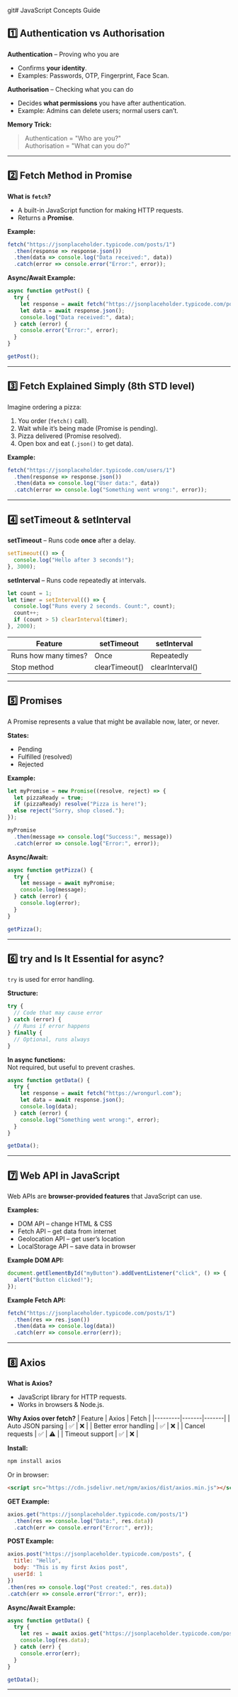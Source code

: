 git# JavaScript Concepts Guide

## 1️⃣ Authentication vs Authorisation

**Authentication** – Proving who you are  
- Confirms **your identity**.  
- Examples: Passwords, OTP, Fingerprint, Face Scan.

**Authorisation** – Checking what you can do  
- Decides **what permissions** you have after authentication.  
- Example: Admins can delete users; normal users can’t.

**Memory Trick:**  
> Authentication = "Who are you?"  
> Authorisation = "What can you do?"  

---

## 2️⃣ Fetch Method in Promise

**What is `fetch`?**
- A built-in JavaScript function for making HTTP requests.
- Returns a **Promise**.

**Example:**
```javascript
fetch("https://jsonplaceholder.typicode.com/posts/1")
  .then(response => response.json())
  .then(data => console.log("Data received:", data))
  .catch(error => console.error("Error:", error));
```

**Async/Await Example:**
```javascript
async function getPost() {
  try {
    let response = await fetch("https://jsonplaceholder.typicode.com/posts/1");
    let data = await response.json();
    console.log("Data received:", data);
  } catch (error) {
    console.error("Error:", error);
  }
}

getPost();
```

---

## 3️⃣ Fetch Explained Simply (8th STD level)

Imagine ordering a pizza:  
1. You order (`fetch()` call).  
2. Wait while it’s being made (Promise is pending).  
3. Pizza delivered (Promise resolved).  
4. Open box and eat (`.json()` to get data).  

**Example:**
```javascript
fetch("https://jsonplaceholder.typicode.com/users/1")
  .then(response => response.json())
  .then(data => console.log("User data:", data))
  .catch(error => console.log("Something went wrong:", error));
```

---

## 4️⃣ setTimeout & setInterval

**setTimeout** – Runs code **once** after a delay.  
```javascript
setTimeout(() => {
  console.log("Hello after 3 seconds!");
}, 3000);
```

**setInterval** – Runs code repeatedly at intervals.  
```javascript
let count = 1;
let timer = setInterval(() => {
  console.log("Runs every 2 seconds. Count:", count);
  count++;
  if (count > 5) clearInterval(timer);
}, 2000);
```

| Feature | setTimeout | setInterval |
|---------|------------|-------------|
| Runs how many times? | Once | Repeatedly |
| Stop method | clearTimeout() | clearInterval() |

---

## 5️⃣ Promises

A Promise represents a value that might be available now, later, or never.

**States:**
- Pending
- Fulfilled (resolved)
- Rejected

**Example:**
```javascript
let myPromise = new Promise((resolve, reject) => {
  let pizzaReady = true;
  if (pizzaReady) resolve("Pizza is here!");
  else reject("Sorry, shop closed.");
});

myPromise
  .then(message => console.log("Success:", message))
  .catch(error => console.log("Error:", error));
```

**Async/Await:**
```javascript
async function getPizza() {
  try {
    let message = await myPromise;
    console.log(message);
  } catch (error) {
    console.log(error);
  }
}

getPizza();
```

---

## 6️⃣ try and Is It Essential for async?

`try` is used for error handling.

**Structure:**
```javascript
try {
  // Code that may cause error
} catch (error) {
  // Runs if error happens
} finally {
  // Optional, runs always
}
```

**In async functions:**  
Not required, but useful to prevent crashes.

```javascript
async function getData() {
  try {
    let response = await fetch("https://wrongurl.com");
    let data = await response.json();
    console.log(data);
  } catch (error) {
    console.log("Something went wrong:", error);
  }
}

getData();
```

---

## 7️⃣ Web API in JavaScript

Web APIs are **browser-provided features** that JavaScript can use.

**Examples:**
- DOM API – change HTML & CSS
- Fetch API – get data from internet
- Geolocation API – get user’s location
- LocalStorage API – save data in browser

**Example DOM API:**
```javascript
document.getElementById("myButton").addEventListener("click", () => {
  alert("Button clicked!");
});
```

**Example Fetch API:**
```javascript
fetch("https://jsonplaceholder.typicode.com/posts/1")
  .then(res => res.json())
  .then(data => console.log(data))
  .catch(err => console.error(err));
```

---

## 8️⃣ Axios

**What is Axios?**
- JavaScript library for HTTP requests.
- Works in browsers & Node.js.

**Why Axios over fetch?**
| Feature | Axios | Fetch |
|---------|-------|-------|
| Auto JSON parsing | ✅ | ❌ |
| Better error handling | ✅ | ❌ |
| Cancel requests | ✅ | ⚠️ |
| Timeout support | ✅ | ❌ |

**Install:**
```bash
npm install axios
```
Or in browser:
```html
<script src="https://cdn.jsdelivr.net/npm/axios/dist/axios.min.js"></script>
```

**GET Example:**
```javascript
axios.get("https://jsonplaceholder.typicode.com/posts/1")
  .then(res => console.log("Data:", res.data))
  .catch(err => console.error("Error:", err));
```

**POST Example:**
```javascript
axios.post("https://jsonplaceholder.typicode.com/posts", {
  title: "Hello",
  body: "This is my first Axios post",
  userId: 1
})
.then(res => console.log("Post created:", res.data))
.catch(err => console.error("Error:", err));
```

**Async/Await Example:**
```javascript
async function getData() {
  try {
    let res = await axios.get("https://jsonplaceholder.typicode.com/posts/1");
    console.log(res.data);
  } catch (err) {
    console.error(err);
  }
}

getData();
```

---
